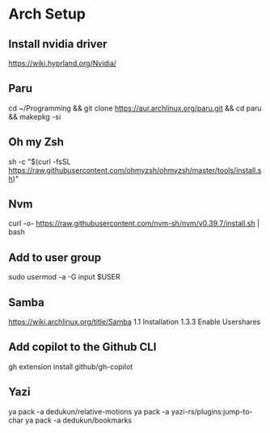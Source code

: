 # Arch Setup

## Install nvidia driver

https://wiki.hyprland.org/Nvidia/

## Paru

cd ~/Programming && git clone https://aur.archlinux.org/paru.git && cd paru && makepkg -si

## Oh my Zsh

sh -c "$(curl -fsSL https://raw.githubusercontent.com/ohmyzsh/ohmyzsh/master/tools/install.sh)"

## Nvm

curl -o- https://raw.githubusercontent.com/nvm-sh/nvm/v0.39.7/install.sh | bash

## Add to user group

sudo usermod -a -G input $USER

## Samba

https://wiki.archlinux.org/title/Samba
1.1 Installation
1.3.3 Enable Usershares

## Add copilot to the Github CLI

gh extension install github/gh-copilot

## Yazi

ya pack -a dedukun/relative-motions
ya pack -a yazi-rs/plugins:jump-to-char
ya pack -a dedukun/bookmarks
